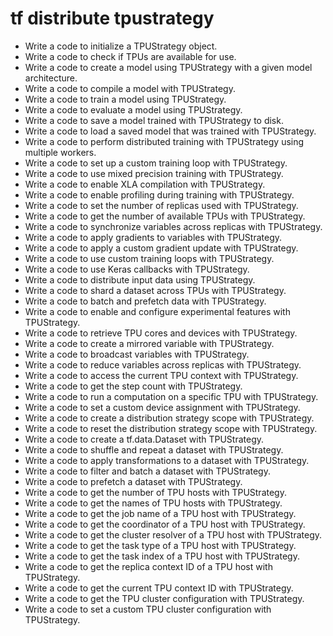 # tf distribute tpustrategy

- Write a code to initialize a TPUStrategy object.
- Write a code to check if TPUs are available for use.
- Write a code to create a model using TPUStrategy with a given model architecture.
- Write a code to compile a model with TPUStrategy.
- Write a code to train a model using TPUStrategy.
- Write a code to evaluate a model using TPUStrategy.
- Write a code to save a model trained with TPUStrategy to disk.
- Write a code to load a saved model that was trained with TPUStrategy.
- Write a code to perform distributed training with TPUStrategy using multiple workers.
- Write a code to set up a custom training loop with TPUStrategy.
- Write a code to use mixed precision training with TPUStrategy.
- Write a code to enable XLA compilation with TPUStrategy.
- Write a code to enable profiling during training with TPUStrategy.
- Write a code to set the number of replicas used with TPUStrategy.
- Write a code to get the number of available TPUs with TPUStrategy.
- Write a code to synchronize variables across replicas with TPUStrategy.
- Write a code to apply gradients to variables with TPUStrategy.
- Write a code to apply a custom gradient update with TPUStrategy.
- Write a code to use custom training loops with TPUStrategy.
- Write a code to use Keras callbacks with TPUStrategy.
- Write a code to distribute input data using TPUStrategy.
- Write a code to shard a dataset across TPUs with TPUStrategy.
- Write a code to batch and prefetch data with TPUStrategy.
- Write a code to enable and configure experimental features with TPUStrategy.
- Write a code to retrieve TPU cores and devices with TPUStrategy.
- Write a code to create a mirrored variable with TPUStrategy.
- Write a code to broadcast variables with TPUStrategy.
- Write a code to reduce variables across replicas with TPUStrategy.
- Write a code to access the current TPU context with TPUStrategy.
- Write a code to get the step count with TPUStrategy.
- Write a code to run a computation on a specific TPU with TPUStrategy.
- Write a code to set a custom device assignment with TPUStrategy.
- Write a code to create a distribution strategy scope with TPUStrategy.
- Write a code to reset the distribution strategy scope with TPUStrategy.
- Write a code to create a tf.data.Dataset with TPUStrategy.
- Write a code to shuffle and repeat a dataset with TPUStrategy.
- Write a code to apply transformations to a dataset with TPUStrategy.
- Write a code to filter and batch a dataset with TPUStrategy.
- Write a code to prefetch a dataset with TPUStrategy.
- Write a code to get the number of TPU hosts with TPUStrategy.
- Write a code to get the names of TPU hosts with TPUStrategy.
- Write a code to get the job name of a TPU host with TPUStrategy.
- Write a code to get the coordinator of a TPU host with TPUStrategy.
- Write a code to get the cluster resolver of a TPU host with TPUStrategy.
- Write a code to get the task type of a TPU host with TPUStrategy.
- Write a code to get the task index of a TPU host with TPUStrategy.
- Write a code to get the replica context ID of a TPU host with TPUStrategy.
- Write a code to get the current TPU context ID with TPUStrategy.
- Write a code to get the TPU cluster configuration with TPUStrategy.
- Write a code to set a custom TPU cluster configuration with TPUStrategy.